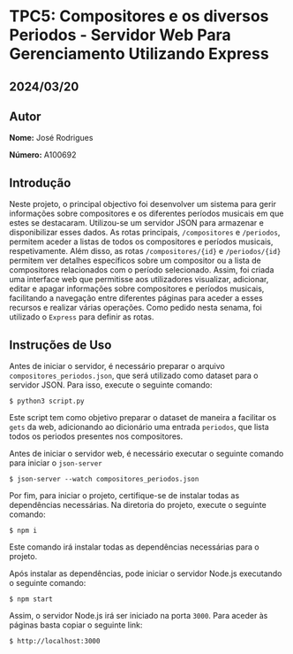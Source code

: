 # TPC5: Compositores e os diversos Periodos - Servidor Web Para Gerenciamento Utilizando Express
## 2024/03/20

## Autor

**Nome:** José Rodrigues

**Número:** A100692


## Introdução

Neste projeto, o principal objectivo foi desenvolver um sistema para gerir informações sobre compositores e os diferentes períodos musicais em que estes se destacaram. 
Utilizou-se um servidor JSON para armazenar e disponibilizar esses dados. As rotas principais, `/compositores` e `/periodos`, permitem aceder a listas de todos os compositores e períodos musicais, respetivamente. 
Além disso, as rotas `/compositores/{id}` e `/periodos/{id}` permitem ver detalhes específicos sobre um compositor ou a lista de compositores relacionados com o período selecionado. Assim, foi criada uma interface web que permitisse aos utilizadores visualizar, adicionar, editar e apagar informações sobre compositores e períodos musicais, facilitando a navegação entre diferentes páginas para aceder a esses recursos e realizar várias operações.
Como pedido nesta senama, foi utilizado o `Express` para definir as rotas.

## Instruções de Uso

Antes de iniciar o servidor, é necessário preparar o arquivo `compositores_periodos.json`, que será utilizado como dataset para o servidor JSON. Para isso, execute o seguinte comando:

```
$ python3 script.py
```
Este script tem como objetivo preparar o dataset de maneira a facilitar os `gets` da web, adicionando ao dicionário uma entrada `periodos`, que lista todos os periodos presentes nos compositores.

Antes de iniciar o servidor web, é necessário executar o seguinte comando para iniciar o `json-server`

```
$ json-server --watch compositores_periodos.json
```

Por fim, para iniciar o projeto, certifique-se de instalar todas as dependências necessárias. Na diretoria do projeto, execute o seguinte comando:

```
$ npm i
```

Este comando irá instalar todas as dependências necessárias para o projeto.

Após instalar as dependências, pode iniciar o servidor Node.js executando o seguinte comando:

```
$ npm start
```

Assim, o servidor Node.js irá ser iniciado na porta `3000`. Para aceder às páginas basta copiar o seguinte link:

```
$ http://localhost:3000
```